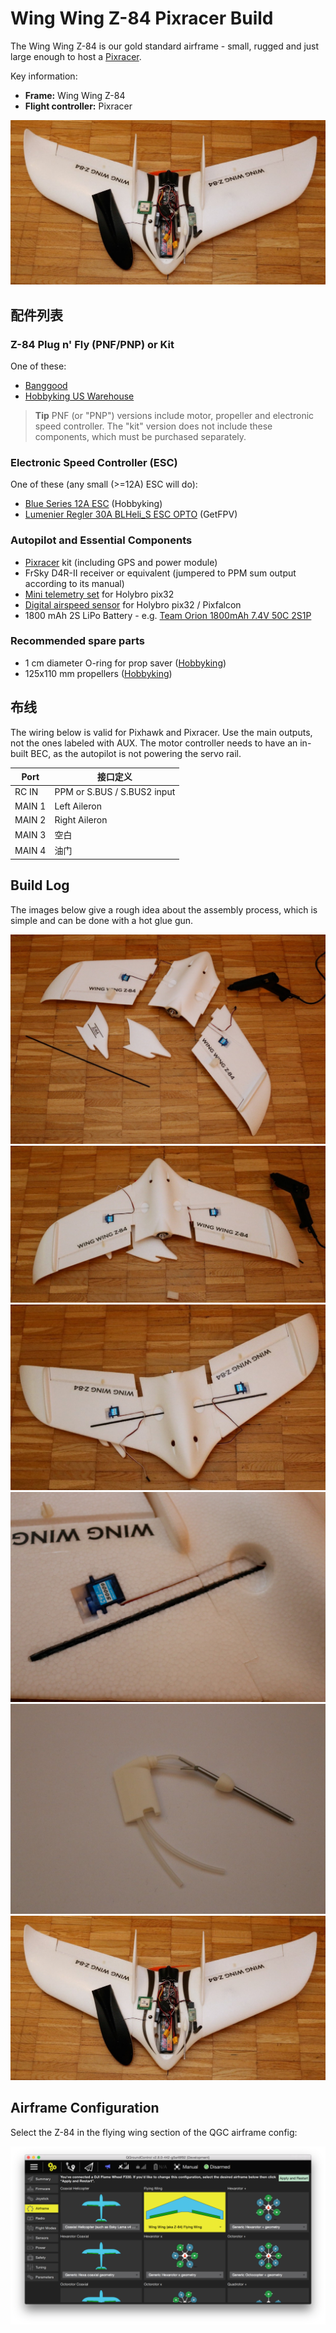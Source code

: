 # Wing Wing Z-84 Pixracer Build

The Wing Wing Z-84 is our gold standard airframe - small, rugged and just large enough to host a [Pixracer](../flight_controller/pixracer.md).

Key information:

- **Frame:** Wing Wing Z-84
- **Flight controller:** Pixracer

![Wing Wing Z-84 build](../../assets/airframes/fw/wing_wing/wing_wing_build11.jpg)

## 配件列表

### Z-84 Plug n' Fly (PNF/PNP) or Kit

One of these:

- [Banggood](https://www.banggood.com/Wing-Wing-Z-84-Z84-EPO-845mm-Wingspan-Flying-Wing-PNP-p-973125.html)
- [Hobbyking US Warehouse](https://hobbyking.com/en_us/wing-wing-z-84-epo-845mm-kit.html)

> **Tip** PNF (or "PNP") versions include motor, propeller and electronic speed controller. The "kit" version does not include these components, which must be purchased separately.

### Electronic Speed Controller (ESC)

One of these (any small (>=12A) ESC will do):

- [Blue Series 12A ESC](https://hobbyking.com/en_us/hobbyking-12a-blueseries-brushless-speed-controller.html) (Hobbyking)
- [Lumenier Regler 30A BLHeli_S ESC OPTO](https://www.getfpv.com/lumenier-30a-blheli-s-esc-opto-2-4s.html) (GetFPV)

### Autopilot and Essential Components

- [Pixracer](../flight_controller/pixracer.md) kit (including GPS and power module)
- FrSky D4R-II receiver or equivalent (jumpered to PPM sum output according to its manual)
- [Mini telemetry set](../flight_controller/pixfalcon.md#availability) for Holybro pix32
- [Digital airspeed sensor](../flight_controller/pixfalcon.md#availability) for Holybro pix32 / Pixfalcon
- 1800 mAh 2S LiPo Battery - e.g. [Team Orion 1800mAh 7.4V 50C 2S1P](https://teamorion.com/en/batteries-en/lipo/soft-case/team-orion-lipo-1800-2s-7-4v-50c-xt60-en/)

### Recommended spare parts

- 1 cm diameter O-ring for prop saver ([Hobbyking](https://hobbyking.com/en_us/wing-wing-z-84-o-ring-10pcs.html))
- 125x110 mm propellers ([Hobbyking](https://hobbyking.com/en_us/gws-ep-propeller-dd-5043-125x110mm-green-6pcs-set.html))

## 布线

The wiring below is valid for Pixhawk and Pixracer. Use the main outputs, not the ones labeled with AUX. The motor controller needs to have an in-built BEC, as the autopilot is not powering the servo rail.

| Port   | 接口定义                        |
| ------ | --------------------------- |
| RC IN  | PPM or S.BUS / S.BUS2 input |
| MAIN 1 | Left Aileron                |
| MAIN 2 | Right Aileron               |
| MAIN 3 | 空白                          |
| MAIN 4 | 油门                          |

## Build Log

The images below give a rough idea about the assembly process, which is simple and can be done with a hot glue gun.

![wing wing build01](../../assets/airframes/fw/wing_wing/wing_wing_build01.jpg) ![wing wing build02](../../assets/airframes/fw/wing_wing/wing_wing_build02.jpg) ![wing wing build03](../../assets/airframes/fw/wing_wing/wing_wing_build03.jpg) ![wing wing build04](../../assets/airframes/fw/wing_wing/wing_wing_build04.jpg) ![wing wing build09](../../assets/airframes/fw/wing_wing/wing_wing_build09.jpg) ![Wing Wing Z-84 build](../../assets/airframes/fw/wing_wing/wing_wing_build11.jpg)

## Airframe Configuration

Select the Z-84 in the flying wing section of the QGC airframe config:

![QGC - select firmware for West Wing](../../assets/airframes/fw/wing_wing/qgc_firmware_flying_wing_west_wing.png)